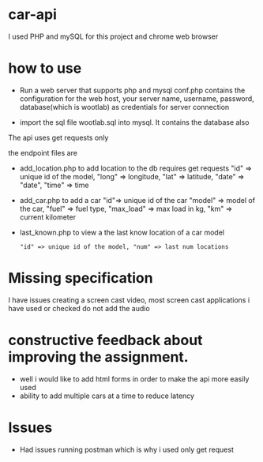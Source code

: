 # car-api
I used PHP and mySQL for this project and chrome web browser

# how to use

- Run a web server that supports php and mysql
conf.php contains the configuration for the web host, your server name, username, password, database(which is wootlab) as credentials for server connection

- import the sql file wootlab.sql into mysql.
It contains the database also

The api uses get requests only

the endpoint files are 

- add_location.php to add location to the db
    requires get requests
      "id" => unique id of the model, "long" => longitude, "lat" => latitude, "date" => "date", "time" => time
- add_car.php to add a car
      "id"=> unique id of the car
      "model" => model of the car, "fuel" => fuel type, "max_load" => max load in kg, "km" => current kilometer
      
- last_known.php to view a the last know location of a car model

      "id" => unique id of the model, "num" => last num locations

# Missing specification
I have issues creating a screen cast video, most screen cast applications i have used or checked do not add the audio

# constructive feedback about improving the assignment.

- well i would like to add html forms in order to make the api more easily used
- ability to add multiple cars at a time to reduce latency



# Issues

- Had issues running postman which is why i used only get request

